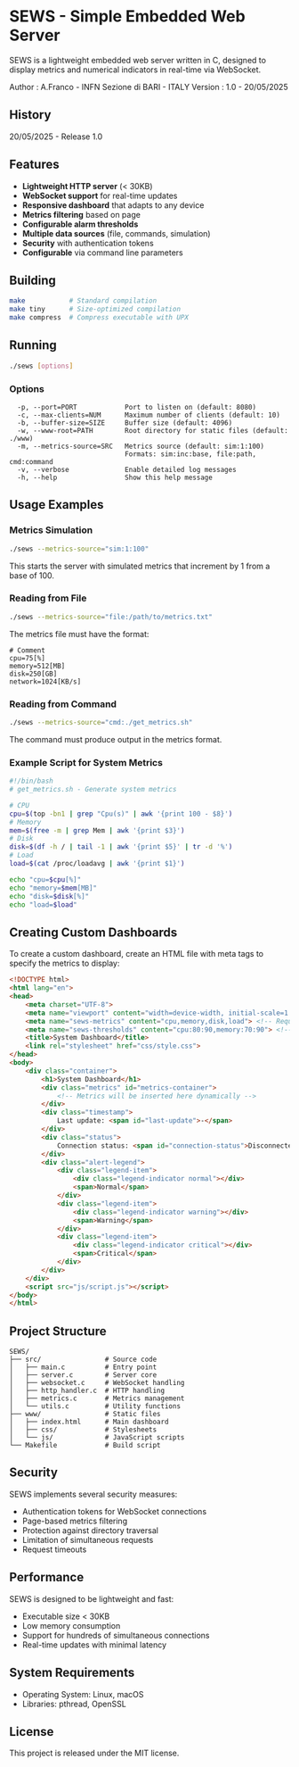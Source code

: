 # SEWS - Simple Embedded Web Server

SEWS is a lightweight embedded web server written in C, designed to display metrics and numerical indicators in real-time via WebSocket.

Author : A.Franco - INFN Sezione di BARI - ITALY
Version : 1.0 - 20/05/2025

## History 

20/05/2025 - Release 1.0


## Features

- **Lightweight HTTP server** (< 30KB)
- **WebSocket support** for real-time updates
- **Responsive dashboard** that adapts to any device
- **Metrics filtering** based on page
- **Configurable alarm thresholds**
- **Multiple data sources** (file, commands, simulation)
- **Security** with authentication tokens
- **Configurable** via command line parameters

## Building

```bash
make           # Standard compilation
make tiny      # Size-optimized compilation
make compress  # Compress executable with UPX
```

## Running

```bash
./sews [options]
```

### Options

```
  -p, --port=PORT            Port to listen on (default: 8080)
  -c, --max-clients=NUM      Maximum number of clients (default: 10)
  -b, --buffer-size=SIZE     Buffer size (default: 4096)
  -w, --www-root=PATH        Root directory for static files (default: ./www)
  -m, --metrics-source=SRC   Metrics source (default: sim:1:100)
                             Formats: sim:inc:base, file:path, cmd:command
  -v, --verbose              Enable detailed log messages
  -h, --help                 Show this help message
```

## Usage Examples

### Metrics Simulation

```bash
./sews --metrics-source="sim:1:100"
```

This starts the server with simulated metrics that increment by 1 from a base of 100.

### Reading from File

```bash
./sews --metrics-source="file:/path/to/metrics.txt"
```

The metrics file must have the format:

```
# Comment
cpu=75[%]
memory=512[MB]
disk=250[GB]
network=1024[KB/s]
```

### Reading from Command

```bash
./sews --metrics-source="cmd:./get_metrics.sh"
```

The command must produce output in the metrics format.

### Example Script for System Metrics

```bash
#!/bin/bash
# get_metrics.sh - Generate system metrics

# CPU
cpu=$(top -bn1 | grep "Cpu(s)" | awk '{print 100 - $8}')
# Memory
mem=$(free -m | grep Mem | awk '{print $3}')
# Disk
disk=$(df -h / | tail -1 | awk '{print $5}' | tr -d '%')
# Load
load=$(cat /proc/loadavg | awk '{print $1}')

echo "cpu=$cpu[%]"
echo "memory=$mem[MB]"
echo "disk=$disk[%]"
echo "load=$load"
```

## Creating Custom Dashboards

To create a custom dashboard, create an HTML file with meta tags to specify the metrics to display:

```html
<!DOCTYPE html>
<html lang="en">
<head>
    <meta charset="UTF-8">
    <meta name="viewport" content="width=device-width, initial-scale=1.0">
    <meta name="sews-metrics" content="cpu,memory,disk,load"> <!-- Requested metrics -->
    <meta name="sews-thresholds" content="cpu:80:90,memory:70:90"> <!-- Warning:critical thresholds -->
    <title>System Dashboard</title>
    <link rel="stylesheet" href="css/style.css">
</head>
<body>
    <div class="container">
        <h1>System Dashboard</h1>
        <div class="metrics" id="metrics-container">
            <!-- Metrics will be inserted here dynamically -->
        </div>
        <div class="timestamp">
            Last update: <span id="last-update">-</span>
        </div>
        <div class="status">
            Connection status: <span id="connection-status">Disconnected</span>
        </div>
        <div class="alert-legend">
            <div class="legend-item">
                <div class="legend-indicator normal"></div>
                <span>Normal</span>
            </div>
            <div class="legend-item">
                <div class="legend-indicator warning"></div>
                <span>Warning</span>
            </div>
            <div class="legend-item">
                <div class="legend-indicator critical"></div>
                <span>Critical</span>
            </div>
        </div>
    </div>
    <script src="js/script.js"></script>
</body>
</html>
```

## Project Structure

```
SEWS/
├── src/                # Source code
│   ├── main.c          # Entry point
│   ├── server.c        # Server core
│   ├── websocket.c     # WebSocket handling
│   ├── http_handler.c  # HTTP handling
│   ├── metrics.c       # Metrics management
│   └── utils.c         # Utility functions
├── www/                # Static files
│   ├── index.html      # Main dashboard
│   ├── css/            # Stylesheets
│   └── js/             # JavaScript scripts
└── Makefile            # Build script
```

## Security

SEWS implements several security measures:
- Authentication tokens for WebSocket connections
- Page-based metrics filtering
- Protection against directory traversal
- Limitation of simultaneous requests
- Request timeouts

## Performance

SEWS is designed to be lightweight and fast:
- Executable size < 30KB
- Low memory consumption
- Support for hundreds of simultaneous connections
- Real-time updates with minimal latency

## System Requirements

- Operating System: Linux, macOS
- Libraries: pthread, OpenSSL

## License

This project is released under the MIT license.